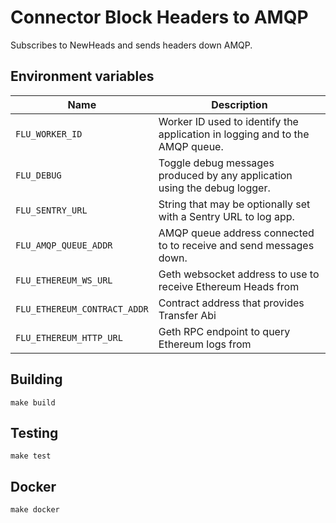 
# Connector Block Headers to AMQP

Subscribes to NewHeads and sends headers down AMQP.

## Environment variables

|             Name             |                                  Description
|------------------------------|------------------------------------------------------------------------------|
| `FLU_WORKER_ID`              | Worker ID used to identify the application in logging and to the AMQP queue. |
| `FLU_DEBUG`                  | Toggle debug messages produced by any application using the debug logger.    |
| `FLU_SENTRY_URL`             | String that may be optionally set with a Sentry URL to log app.              |
| `FLU_AMQP_QUEUE_ADDR`        | AMQP queue address connected to to receive and send messages down.           |
| `FLU_ETHEREUM_WS_URL`        | Geth websocket address to use to receive Ethereum Heads from                 |
| `FLU_ETHEREUM_CONTRACT_ADDR` | Contract address that provides Transfer Abi                                  |
| `FLU_ETHEREUM_HTTP_URL`      | Geth RPC endpoint to query Ethereum logs from                                |

## Building

	make build

## Testing

	make test

## Docker

	make docker

